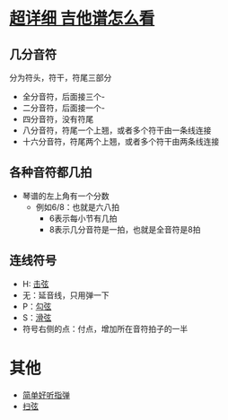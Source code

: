 # [超详细 吉他谱怎么看](https://www.bilibili.com/video/BV1XS4y1M7Sq)
## 几分音符
分为符头，符干，符尾三部分
- 全分音符，后面接三个-
- 二分音符，后面接一个-
- 四分音符，没有符尾
- 八分音符，符尾一个上翘，或者多个符干由一条线连接
- 十六分音符，符尾两个上翘，或者多个符干由两条线连接
## 各种音符都几拍
- 琴谱的左上角有一个分数
  - 例如6/8：也就是六八拍
    - 6表示每小节有几拍
    - 8表示几分音符是一拍，也就是全音符是8拍
## 连线符号
- H: [击弦](https://www.bilibili.com/video/BV1mb4y1q7uT)
- 无：延音线，只用弹一下
- P：[勾弦](https://www.bilibili.com/video/BV1eU4y1g74r)
- S：[滑弦](https://www.bilibili.com/video/BV1PU4y1M7kq)
- 符号右侧的点：付点，增加所在音符拍子的一半
# 其他
- [简单好听指弹](https://www.bilibili.com/video/BV1o64y1L7dN)
- [扫弦](https://www.bilibili.com/video/BV1M5411W79Z)
